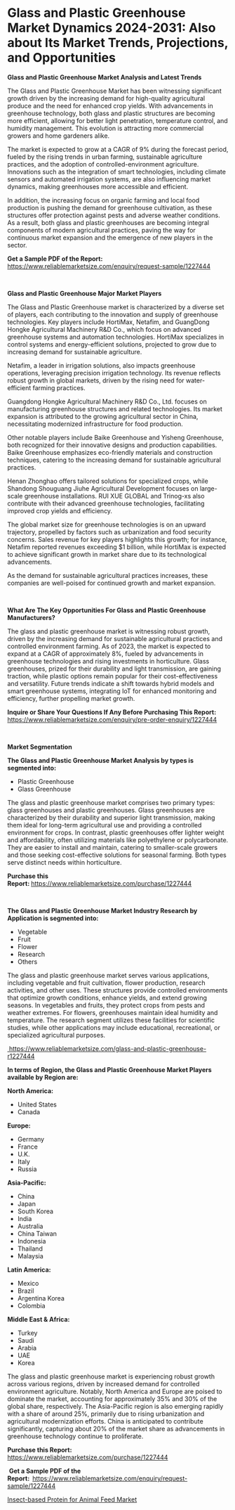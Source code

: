 <p><h1>Glass and Plastic Greenhouse Market Dynamics 2024-2031: Also about Its Market Trends, Projections, and Opportunities</h1></p><p><strong>Glass and Plastic Greenhouse Market Analysis and Latest Trends</strong></p>
<p><p>The Glass and Plastic Greenhouse Market has been witnessing significant growth driven by the increasing demand for high-quality agricultural produce and the need for enhanced crop yields. With advancements in greenhouse technology, both glass and plastic structures are becoming more efficient, allowing for better light penetration, temperature control, and humidity management. This evolution is attracting more commercial growers and home gardeners alike.</p><p>The market is expected to grow at a CAGR of 9% during the forecast period, fueled by the rising trends in urban farming, sustainable agriculture practices, and the adoption of controlled-environment agriculture. Innovations such as the integration of smart technologies, including climate sensors and automated irrigation systems, are also influencing market dynamics, making greenhouses more accessible and efficient. </p><p>In addition, the increasing focus on organic farming and local food production is pushing the demand for greenhouse cultivation, as these structures offer protection against pests and adverse weather conditions. As a result, both glass and plastic greenhouses are becoming integral components of modern agricultural practices, paving the way for continuous market expansion and the emergence of new players in the sector.</p></p>
<p><strong>Get a Sample PDF of the Report:&nbsp;</strong> <a href="https://www.reliablemarketsize.com/enquiry/request-sample/1227444?utm_campaign=1550&utm_medium=2&utm_source=Github&utm_content=ia&utm_term=01112024&utm_id=glass-and-plastic-greenhouse">https://www.reliablemarketsize.com/enquiry/request-sample/1227444</a></p>
<p>&nbsp;</p>
<p><strong>Glass and Plastic Greenhouse Major Market Players</strong></p>
<p><p>The Glass and Plastic Greenhouse market is characterized by a diverse set of players, each contributing to the innovation and supply of greenhouse technologies. Key players include HortiMax, Netafim, and GuangDong Hongke Agricultural Machinery R&D Co., which focus on advanced greenhouse systems and automation technologies. HortiMax specializes in control systems and energy-efficient solutions, projected to grow due to increasing demand for sustainable agriculture.</p><p>Netafim, a leader in irrigation solutions, also impacts greenhouse operations, leveraging precision irrigation technology. Its revenue reflects robust growth in global markets, driven by the rising need for water-efficient farming practices.</p><p>Guangdong Hongke Agricultural Machinery R&D Co., Ltd. focuses on manufacturing greenhouse structures and related technologies. Its market expansion is attributed to the growing agricultural sector in China, necessitating modernized infrastructure for food production.</p><p>Other notable players include Baike Greenhouse and Yisheng Greenhouse, both recognized for their innovative designs and production capabilities. Baike Greenhouse emphasizes eco-friendly materials and construction techniques, catering to the increasing demand for sustainable agricultural practices.</p><p>Henan Zhonghao offers tailored solutions for specialized crops, while Shandong Shouguang Jiuhe Agricultural Development focuses on large-scale greenhouse installations. RUI XUE GLOBAL and Trinog-xs also contribute with their advanced greenhouse technologies, facilitating improved crop yields and efficiency.</p><p>The global market size for greenhouse technologies is on an upward trajectory, propelled by factors such as urbanization and food security concerns. Sales revenue for key players highlights this growth; for instance, Netafim reported revenues exceeding $1 billion, while HortiMax is expected to achieve significant growth in market share due to its technological advancements.</p><p>As the demand for sustainable agricultural practices increases, these companies are well-poised for continued growth and market expansion.</p></p>
<p>&nbsp;</p>
<p><strong>What Are The Key Opportunities For Glass and Plastic Greenhouse Manufacturers?</strong></p>
<p><p>The glass and plastic greenhouse market is witnessing robust growth, driven by the increasing demand for sustainable agricultural practices and controlled environment farming. As of 2023, the market is expected to expand at a CAGR of approximately 8%, fueled by advancements in greenhouse technologies and rising investments in horticulture. Glass greenhouses, prized for their durability and light transmission, are gaining traction, while plastic options remain popular for their cost-effectiveness and versatility. Future trends indicate a shift towards hybrid models and smart greenhouse systems, integrating IoT for enhanced monitoring and efficiency, further propelling market growth.</p></p>
<p><strong>Inquire or Share Your Questions If Any Before Purchasing This Report:</strong> <a href="https://www.reliablemarketsize.com/enquiry/pre-order-enquiry/1227444?utm_campaign=1550&utm_medium=2&utm_source=Github&utm_content=ia&utm_term=01112024&utm_id=glass-and-plastic-greenhouse">https://www.reliablemarketsize.com/enquiry/pre-order-enquiry/1227444</a></p>
<p>&nbsp;</p>
<p><strong>Market Segmentation</strong></p>
<p><strong>The Glass and Plastic Greenhouse Market Analysis by types is segmented into:</strong></p>
<p><ul><li>Plastic Greenhouse</li><li>Glass Greenhouse</li></ul></p>
<p><p>The glass and plastic greenhouse market comprises two primary types: glass greenhouses and plastic greenhouses. Glass greenhouses are characterized by their durability and superior light transmission, making them ideal for long-term agricultural use and providing a controlled environment for crops. In contrast, plastic greenhouses offer lighter weight and affordability, often utilizing materials like polyethylene or polycarbonate. They are easier to install and maintain, catering to smaller-scale growers and those seeking cost-effective solutions for seasonal farming. Both types serve distinct needs within horticulture.</p></p>
<p><strong>Purchase this Report:&nbsp;</strong><a href="https://www.reliablemarketsize.com/purchase/1227444?utm_campaign=1550&utm_medium=2&utm_source=Github&utm_content=ia&utm_term=01112024&utm_id=glass-and-plastic-greenhouse">https://www.reliablemarketsize.com/purchase/1227444</a></p>
<p>&nbsp;</p>
<p><strong>The Glass and Plastic Greenhouse Market Industry Research by Application is segmented into:</strong></p>
<p><ul><li>Vegetable</li><li>Fruit</li><li>Flower</li><li>Research</li><li>Others</li></ul></p>
<p><p>The glass and plastic greenhouse market serves various applications, including vegetable and fruit cultivation, flower production, research activities, and other uses. These structures provide controlled environments that optimize growth conditions, enhance yields, and extend growing seasons. In vegetables and fruits, they protect crops from pests and weather extremes. For flowers, greenhouses maintain ideal humidity and temperature. The research segment utilizes these facilities for scientific studies, while other applications may include educational, recreational, or specialized agricultural purposes.</p></p>
<p><a href="https://www.reliablemarketsize.com/glass-and-plastic-greenhouse-r1227444?utm_campaign=1550&utm_medium=2&utm_source=Github&utm_content=ia&utm_term=01112024&utm_id=glass-and-plastic-greenhouse">&nbsp;https://www.reliablemarketsize.com/glass-and-plastic-greenhouse-r1227444</a></p>
<p><strong>In terms of Region, the Glass and Plastic Greenhouse Market Players available by Region are:</strong></p>
<p>
    <p> <strong> North America: </strong>
        <ul>
            <li>United States</li>
            <li>Canada</li>
        </ul>
        </p> 
    <p> <strong> Europe: </strong>
        <ul>
            <li>Germany</li>
            <li>France</li>
            <li>U.K.</li>
            <li>Italy</li>
            <li>Russia</li>
        </ul>
        </p> 
    <p> <strong> Asia-Pacific: </strong>
        <ul>
            <li>China</li>
            <li>Japan</li>
            <li>South Korea</li>
            <li>India</li>
            <li>Australia</li>
            <li>China Taiwan</li>
            <li>Indonesia</li>
            <li>Thailand</li>
            <li>Malaysia</li>
        </ul>
        </p> 
    <p> <strong> Latin America: </strong>
        <ul>
            <li>Mexico</li>
            <li>Brazil</li>
            <li>Argentina Korea</li>
            <li>Colombia</li>
        </ul>
        </p> 
    <p> <strong> Middle East & Africa: </strong>
        <ul>
            <li>Turkey</li>
            <li>Saudi</li>
            <li>Arabia</li>
            <li>UAE</li>
            <li>Korea</li>
        </ul>
    </p>
    </p>
<p><p>The glass and plastic greenhouse market is experiencing robust growth across various regions, driven by increased demand for controlled environment agriculture. Notably, North America and Europe are poised to dominate the market, accounting for approximately 35% and 30% of the global share, respectively. The Asia-Pacific region is also emerging rapidly with a share of around 25%, primarily due to rising urbanization and agricultural modernization efforts. China is anticipated to contribute significantly, capturing about 20% of the market share as advancements in greenhouse technology continue to proliferate.</p></p>
<p><strong>Purchase this Report: </strong><a href="https://www.reliablemarketsize.com/purchase/1227444?utm_campaign=1550&utm_medium=2&utm_source=Github&utm_content=ia&utm_term=01112024&utm_id=glass-and-plastic-greenhouse">https://www.reliablemarketsize.com/purchase/1227444</a></p>
<p>&nbsp;<strong>Get a Sample PDF of the Report:&nbsp;&nbsp;</strong><a href="https://www.reliablemarketsize.com/enquiry/request-sample/1227444?utm_campaign=1550&utm_medium=2&utm_source=Github&utm_content=ia&utm_term=01112024&utm_id=glass-and-plastic-greenhouse">https://www.reliablemarketsize.com/enquiry/request-sample/1227444</a></p>
<p><strong></strong></p>
<p><p><a href="https://github.com/ChiragRp1/Market-Research-Report-List-6/blob/main/insect-based-protein-for-animal-feed-market.md?utm_campaign=1550&utm_medium=2&utm_source=Github&utm_content=ia&utm_term=01112024&utm_id=glass-and-plastic-greenhouse">Insect-based Protein for Animal Feed Market</a></p></p>